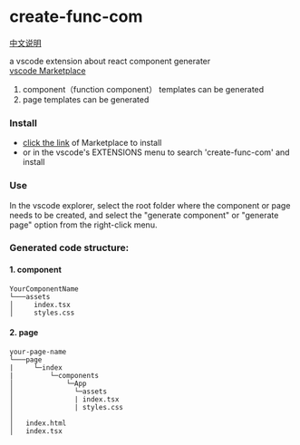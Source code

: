 # create-func-com
[中文说明](https://github.com/6653302wy/create-func-com-vscode/blob/master/README.cn.md)

a vscode extension about react component generater  
[vscode Marketplace](https://marketplace.visualstudio.com/items?itemName=wanpp.create-func-com)

1. component（function component） templates can be generated
2. page templates can be generated

### Install

- [click the link](https://marketplace.visualstudio.com/items?itemName=wanpp.create-func-com) of Marketplace to install
- or in the vscode's EXTENSIONS menu to search 'create-func-com' and install

### Use

In the vscode explorer, select the root folder where the component or page needs to be created, and select the "generate component" or "generate page" option from the right-click menu.

### Generated code structure:

#### 1. component

```
YourComponentName
└───assets
│     index.tsx
│     styles.css
```

#### 2. page

```
your-page-name
└───page
|     └─index
|         └─components
│             └─App
│               └─assets
│               | index.tsx
│               | styles.css
│
│   index.html
│   index.tsx
```
